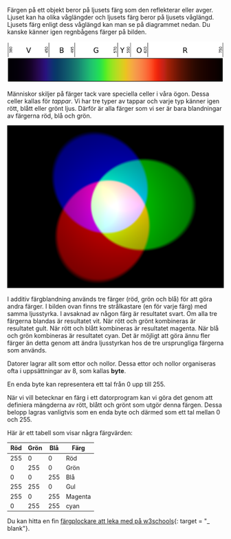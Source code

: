 Färgen på ett objekt beror på ljusets färg som den reflekterar eller avger. Ljuset kan ha olika våglängder och ljusets färg beror på ljusets våglängd. Ljusets färg enligt dess våglängd kan man se på diagrammet nedan. Du kanske känner igen regnbågens färger på bilden.

![Synligt spektrum](images/linear-visible-spectrum.png)

Människor skiljer på färger tack vare speciella celler i våra ögon. Dessa celler kallas för *tappar*. Vi har tre typer av tappar och varje typ känner igen rött, blått eller grönt ljus. Därför är alla färger som vi ser är bara blandningar av färgerna röd, blå och grön.

![Additiv färgblandning](images/additive-colour-mixing.png)

I additiv färgblandning används tre färger (röd, grön och blå) för att göra andra färger. I bilden ovan finns tre strålkastare (en för varje färg) med samma ljusstyrka. I avsaknad av någon färg är resultatet svart. Om alla tre färgerna blandas är resultatet vit. När rött och grönt kombineras är resultatet gult. När rött och blått kombineras är resultatet magenta. När blå och grön kombineras är resultatet cyan. Det är möjligt att göra ännu fler färger än detta genom att ändra ljusstyrkan hos de tre ursprungliga färgerna som används.

Datorer lagrar allt som ettor och nollor. Dessa ettor och nollor organiseras ofta i uppsättningar av 8, som kallas **byte**.

En enda byte kan representera ett tal från 0 upp till 255.

När vi vill betecknar en färg i ett datorprogram kan vi göra det genom att definiera mängderna av rött, blått och grönt som utgör denna färgen. Dessa belopp lagras vanligtvis som en enda byte och därmed som ett tal mellan 0 och 255.

Här är ett tabell som visar några färgvärden:

| Röd | Grön | Blå | Färg    |
| --- | ---- | --- | ------- |
| 255 | 0    | 0   | Röd     |
| 0   | 255  | 0   | Grön    |
| 0   | 0    | 255 | Blå     |
| 255 | 255  | 0   | Gul     |
| 255 | 0    | 255 | Magenta |
| 0   | 255  | 255 | cyan    |

Du kan hitta en fin [färgplockare att leka med på w3schools](https://www.w3schools.com/colors/colors_rgb.asp){: target = "_ blank"}.